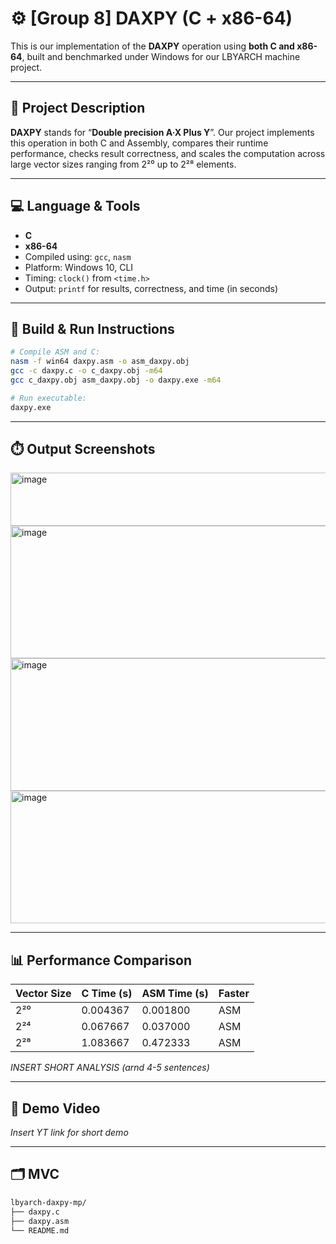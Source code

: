 # ⚙️ [Group 8] DAXPY (C + x86-64)

This is our implementation of the **DAXPY** operation using **both C and x86-64**, built and benchmarked under Windows for our LBYARCH machine project.

---

## 🔬 Project Description

**DAXPY** stands for “**Double precision A·X Plus Y**”. Our project implements this operation in both C and Assembly, compares their runtime performance, checks result correctness, and scales the computation across large vector sizes ranging from 2²⁰ up to 2²⁸ elements.

---

## 💻 Language & Tools

- **C** 
- **x86-64** 
- Compiled using: `gcc`, `nasm`
- Platform: Windows 10, CLI
- Timing: `clock()` from `<time.h>`
- Output: `printf` for results, correctness, and time (in seconds)

---

## 📐 Build & Run Instructions

```bash
# Compile ASM and C:
nasm -f win64 daxpy.asm -o asm_daxpy.obj
gcc -c daxpy.c -o c_daxpy.obj -m64
gcc c_daxpy.obj asm_daxpy.obj -o daxpy.exe -m64

# Run executable:
daxpy.exe
```

---

## ⏱️ Output Screenshots 

<img width="525" height="85" alt="image" src="https://github.com/user-attachments/assets/5028dd0b-6c9a-4449-a163-4d68576baffe" />

<img width="525" height="212" alt="image" src="https://github.com/user-attachments/assets/8fd2cf7b-26ab-4b4c-ad0e-124ec065ea2a" />

<img width="525" height="212" alt="image" src="https://github.com/user-attachments/assets/e2942778-e70b-44da-af50-67b7b9d9104e" />

<img width="525" height="212" alt="image" src="https://github.com/user-attachments/assets/f7fbdfa5-05d6-4953-a073-954077c7915f" />





---
## 📊 Performance Comparison

| Vector Size | C Time (s) | ASM Time (s) | Faster |
| ----------- | ---------- | ------------ | ------ |
| 2²⁰         | 0.004367   | 0.001800     | ASM    |
| 2²⁴         | 0.067667   | 0.037000     | ASM    |
| 2²⁸         | 1.083667   | 0.472333     | ASM    |

*INSERT SHORT ANALYSIS (arnd 4-5 sentences)*

---

## 🎥 Demo Video

*Insert YT link for short demo*

---

## 🗂️ MVC

```bash
lbyarch-daxpy-mp/
├── daxpy.c              
├── daxpy.asm                      
└── README.md         
```

